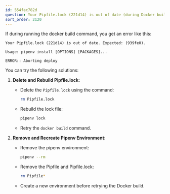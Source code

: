 ```yaml
---
id: 554fac782d
question: Your Pipfile.lock (221d14) is out of date (during Docker build)
sort_order: 2120
---
```


If during running the docker build command, you get an error like this:

```
Your Pipfile.lock (221d14) is out of date. Expected: (939fe0).

Usage: pipenv install [OPTIONS] [PACKAGES]...

ERROR:: Aborting deploy
```

You can try the following solutions:

1. **Delete and Rebuild Pipfile.lock:**
   - Delete the `Pipfile.lock` using the command:
   
     ```bash
     rm Pipfile.lock
     ```
   
   - Rebuild the lock file:
   
     ```bash
     pipenv lock
     ```
   
   - Retry the `docker build` command.

2. **Remove and Recreate Pipenv Environment:**
   - Remove the pipenv environment:
   
     ```bash
     pipenv --rm
     ```
   
   - Remove the Pipfile and Pipfile.lock:
   
     ```bash
     rm Pipfile*
     ```
   
   - Create a new environment before retrying the Docker build.